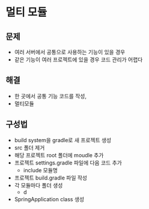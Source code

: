 # 멀티 모듈
## 문제
- 여러 서버에서 공통으로 사용하는 기능이 있을 경우
- 같은 기능이 여러 프로젝트에 있을 경우 코드 관리가 어렵다

## 해결
- 한 곳에서 공통 기능 코드를 작성, 
- 멀티모듈

## 구성법
- build system을 gradle로 새 프로젝트 생성
- src 폴더 제거
- 해당 프로젝트 root 폴더에 moudle 추가
- 프로젝트 settings.gradle 파일에 다음 코드 추가
  - include 모듈명
- 프로젝트 build.gradle 파일 작성
- 각 모듈마다 폴더 생성
    - d
- SpringApplication class 생성